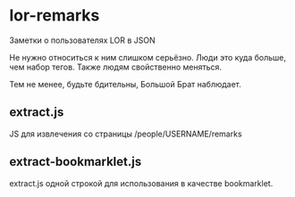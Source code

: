 lor-remarks
===========

Заметки о пользователях LOR в JSON

Не нужно относиться к ним слишком серьёзно. Люди это куда больше, чем набор тегов. Также людям свойственно меняться.

Тем не менее, будьте бдительны, Большой Брат наблюдает.

extract.js
---
JS для извлечения со страницы /people/USERNAME/remarks

extract-bookmarklet.js
---
extract.js одной строкой для использования в качестве bookmarklet.
